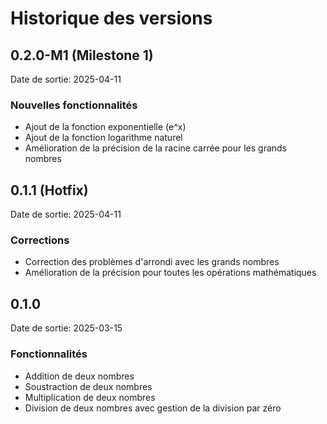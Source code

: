 # Historique des versions

## 0.2.0-M1 (Milestone 1)

Date de sortie: 2025-04-11

### Nouvelles fonctionnalités
- Ajout de la fonction exponentielle (e^x)
- Ajout de la fonction logarithme naturel
- Amélioration de la précision de la racine carrée pour les grands nombres

## 0.1.1 (Hotfix)

Date de sortie: 2025-04-11

### Corrections
- Correction des problèmes d'arrondi avec les grands nombres
- Amélioration de la précision pour toutes les opérations mathématiques

## 0.1.0

Date de sortie: 2025-03-15

### Fonctionnalités
- Addition de deux nombres
- Soustraction de deux nombres
- Multiplication de deux nombres
- Division de deux nombres avec gestion de la division par zéro